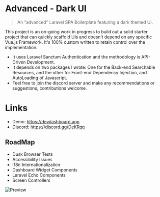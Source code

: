 # Advanced - Dark UI 

> An "advanced" Laravel SPA Boilerplate featuring a dark themed UI.

This project is an on-going work in progress to build out a solid starter project that can quickly scaffold UIs 
and doesn't depend on any specific Vue.js Framework. It's 100% custom written to retain control over the implementation.

- It uses Laravel Sanctum Authentication and the methodology is API-Driven Development.
- It depends on two packages I wrote: One for the Back-end Searchable Resources, and the other for Front-end Dependency Injection, and AutoLoading of Javascript.  
- Feel free to join the discord server and make any recommendations or suggestions, contributions welcome.

# Links
- Demo: https://devdashboard.app
- Discord: https://discord.gg/DeKRqq

## RoadMap

- Dusk Browser Tests
- Accessibility Issues
- i18n Internationalization
- Dashboard Widget Components
- Laravel Echo Components
- Screen Controllers

![Preview](https://github.com/bayareawebpro/laravel-micro-spa-boilerplate/raw/master/docs/img/screens-home.png)
